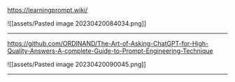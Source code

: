 
https://learningprompt.wiki/

![[assets/Pasted image 20230420084034.png]]

---

https://github.com/ORDINAND/The-Art-of-Asking-ChatGPT-for-High-Quality-Answers-A-complete-Guide-to-Prompt-Engineering-Technique

![[assets/Pasted image 20230420090045.png]]

---

